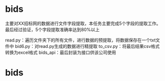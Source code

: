 # bids
主要对XX招标网的数据进行文件字段提取，本任务主要完成5个字段的提取工作。最后经过验证，5个字段提取准确率达到80%以上

read.py：遍历文件夹下的所有文件，进行数据的预提取，将数据保存在一个txt文件中
bid6.py：对read.py生成的数据进行精提取
to_csv.py：将最后结果csv格式转换为excel格式
bids_api：最后封装为接口供该公司使用
# bids
